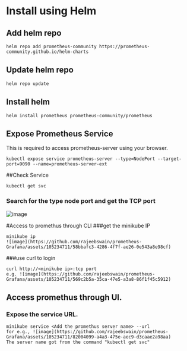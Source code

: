 # Install using Helm

## Add helm repo

`helm repo add prometheus-community https://prometheus-community.github.io/helm-charts`

## Update helm repo

`helm repo update`

## Install helm 

`helm install prometheus prometheus-community/prometheus`

## Expose Prometheus Service

This is required to access prometheus-server using your browser.

`kubectl expose service prometheus-server --type=NodePort --target-port=9090 --name=prometheus-server-ext`

##Check Service

`kubectl get svc`
### Search for the type node port and get the TCP port
![image](https://github.com/rajeebswain/prometheus-Grafana/assets/105234711/c49a61eb-2de8-4678-a7b5-f329d21944e3)

#Access to promethus through CLI
###get the minikube IP
```
minikube ip
![image](https://github.com/rajeebswain/prometheus-Grafana/assets/105234711/58bbafc3-4286-4f7f-ae26-0e543a8e98cf)

````
###use curl to login
```
curl http://<minikube ip>:tcp port
e.g. ![image](https://github.com/rajeebswain/prometheus-Grafana/assets/105234711/569c2b5a-35ca-47e5-a3a8-86f1f45c5912)

```

## Access promethus through UI.
### Expose the service URL.
```
minikube service <Add the promethus server name> --url
for e.g., ![image](https://github.com/rajeebswain/prometheus-Grafana/assets/105234711/82004099-a4a3-475e-aec9-d3caae2a98aa)
The server name got from the command "kubectl get svc"
```
